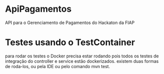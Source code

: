 # ApiPagamentos
API para o Gerenciamento de Pagamentos do Hackaton da FIAP

# Testes usando o TestContainer
para rodar os testes o Docker precisa estar rodando pois todos os testes de integração do controller e service estão dockerizados. existem duas formas de roda-los, ou pela IDE ou pelo comando mvn test.  